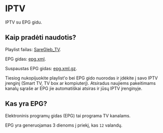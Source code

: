 # IPTV
IPTV su EPG gidu.


## Kaip pradėti naudotis?
Playlist failas: [SareGleb_TV](https://raw.githubusercontent.com/saregleb/IPTV/master/SareGleb_TV).

EPG gidas: [epg.xml](http://epg.tvfor.pro/epgtv.xml).

Suspaustas EPG gidas: [epg.xml.gz](https://raw.githubusercontent.com/saregleb/IPTV/master/epg.xml.gz).

Tiesiog nukopijuokite playlist'o bei EPG gido nuorodas ir įdėkite į savo IPTV įrenginį (Smart TV, TV box ar kompiuterį). Atsiradus naujiems pakeitimams kanalų sąraše ar EPG jie automatiškai atsiras ir jūsų IPTV įrenginyje.


## Kas yra EPG?
Elektroninis programų gidas (EPG) tai programa TV kanalams.

EPG yra generuojamas 3 dienoms į priekį, kas `12` valandų.
